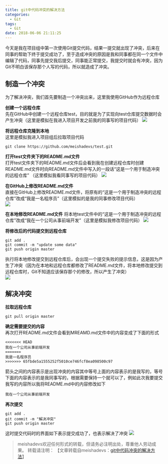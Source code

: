 ```yaml
---
title: git中代码冲突的解决方法
categories:
  - Git
tags:
  - Git
date: 2018-06-06 21:11:25
---
```

今天是我在项目组中第一次使用Git提交代码，结果一提交就出现了冲突，后来在同事的帮助下终于提交成功了，至于造成冲突的原因是我和同事都在同一个文件中编辑了代码，同事先提交我后提交，同事能正常提交，我提交时就会有冲突，因为Git不明白该保存那个人写的代码，所以就造成了冲突。
<!--more-->

##  制造一个冲突
为了解决冲突，我们首先要制造一个冲突出来，这里我使用GitHub作为远程仓库

**创建一个远程仓库**  
先在GitHub中创建一个远程仓库test，目的就是为了实现向test仓库提交数据时会产生冲突（这里是模拟在我进入项目开发之前我的同事写的项目代码）
![](http://oq3pg8pg4.bkt.clouddn.com/conflict1.png)

**将远程仓库克隆到本地**  
这里是模拟我进入项目组后拉取项目代码  

	git clone https://github.com/meishadevs/test.git

**打开test文件夹下的README.md文件**  
打开test文件夹下的README.md文件后会看到我在创建远程仓库时创建README.md文件时向README.md文件中写入的一段话“这是一个用于制造冲突的远程仓库”  （这里模拟我看同事写的项目代码）
![](http://oq3pg8pg4.bkt.clouddn.com/conflict2.png)

**在GitHub上修改README.md文件**  
直接在GitHub上修改README.md文件，将原有的“这是一个用于制造冲突的远程仓库”改成“我是一名程序员”（这里模拟的是我的同事修改项目代码）  
![](http://oq3pg8pg4.bkt.clouddn.com/conflict3.png)

**在本地修改README.md文件**
将本地test文件中的“这是一个用于制造冲突的远程仓库”改成“我在一个公司从事前端开发”（这里是模拟我修改项目代码）
![](http://oq3pg8pg4.bkt.clouddn.com/conflict4.png)

**将修改后的代码提交到远程仓库**  

	git add .
	git commit -m "update some data"
	git push origin master

执行将本地修改提交到远程仓库后，会出现一个提交失败的提示信息，这是因为产生了冲突（因为在本地和远程仓库都修改了README.md文件，将本地修改提交到远程仓库时，Git不知道应该保存那个的修改，所以产生了冲突）  
![](http://oq3pg8pg4.bkt.clouddn.com/conflict5.png)

## 解决冲突

**拉取远程仓库**

	git pull origin master

**确定需要提交的内容**  
再次打开README.md文件会看到MREAMD.md文件中的内容变成了下面的形式

	<<<<<<< HEAD
	我在一个公司从事前端开发
	=======
	我是一名程序员
	>>>>>>> 65fbde5a1555252f5010ce746fcf8ea098500c97

箭头之间的内容表示是出现冲突的内容其中等号上面的内容表示的是我写的，等号下面的内容表示的是我同事写的，根据需要保持一个就可以了，例如此次我要提交我写的内容所以我将README.md中的内容修改如下

	我在一个公司从事前端开发

**再次提交**  

	git add .
	git commit -m "解决冲突"
	git push origin master 
	
这时提交代码时的界面如下表示提交成功了，也表示解决了冲突
![](http://oq3pg8pg4.bkt.clouddn.com/conflict6.png)

> meishadevs欢迎任何形式的转载，但请务必注明出处，尊重他人劳动成果。
转载请注明： 【文章转载自meishadevs：[git中代码冲突的解决方法](http://meishadevs.com/blog/Git%E4%B8%AD%E6%8F%90%E4%BA%A4%E6%97%B6%E5%8F%91%E7%94%9F%E5%86%B2%E7%AA%81%E7%9A%84%E8%A7%A3%E5%86%B3%E6%96%B9%E6%B3%95/)】
